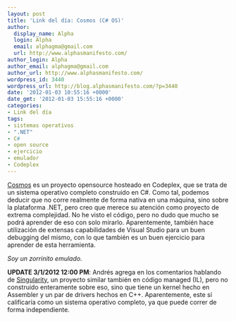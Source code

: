 ```yaml
---
layout: post
title: 'Link del día: Cosmos (C# OS)'
author:
  display_name: Alpha
  login: Alpha
  email: alphagma@gmail.com
  url: http://www.alphasmanifesto.com/
author_login: Alpha
author_email: alphagma@gmail.com
author_url: http://www.alphasmanifesto.com/
wordpress_id: 3440
wordpress_url: http://blog.alphasmanifesto.com/?p=3440
date: '2012-01-03 10:55:16 +0000'
date_gmt: '2012-01-03 15:55:16 +0000'
categories:
- Link del día
tags:
- sistemas operativos
- ".NET"
- C#
- open source
- ejercicio
- emulador
- Codeplex
---
```


[Cosmos](http://cosmos.codeplex.com/) es un proyecto opensource hosteado en Codeplex, que se trata de un sistema operativo completo construido en C#. Como tal, podemos deducir que no corre realmente de forma nativa en una máquina, sino sobre la plataforma .NET, pero creo que merece su atención como proyecto de extrema complejidad. No he visto el código, pero no dudo que mucho se podrá aprender de eso con solo mirarlo. Aparentemente, también hace utilización de extensas capabilidades de Visual Studio para un buen debugging del mismo, con lo que también es un buen ejercicio para aprender de esta herramienta.

_Soy un zorrinito emulado._

**UPDATE 3/1/2012 12:00 PM**: Andrés agrega en los comentarios hablando de [Singularity](http://en.wikipedia.org/wiki/Singularity_(operating_system)), un proyecto similar también en código managed (IL), pero no construido enteramente sobre eso, sino que tiene un kernel hecho en Assembler y un par de drivers hechos en C++. Aparentemente, este sí calificaría como un sistema operativo completo, ya que puede correr de forma independiente.
